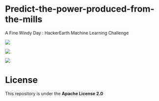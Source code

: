 # Predict-the-power-produced-from-the-mills
A Fine Windy Day : HackerEarth Machine Learning Challenge

![](https://github.com/nikkkhil067/Predict-the-Power-Produced-from-the-Mills/blob/main/images/hackerearth1.PNG)

![](https://github.com/nikkkhil067/Predict-the-Power-Produced-from-the-Mills/blob/main/images/hackerearth2.PNG)

![](https://github.com/nikkkhil067/Predict-the-Power-Produced-from-the-Mills/blob/main/images/hackerearth3.PNG)


# License
This repository is under the **Apache License 2.0**
